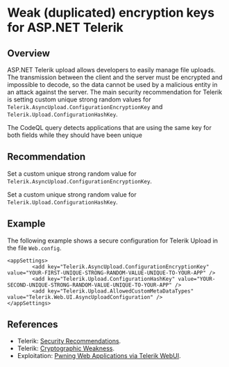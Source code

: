 			
# Weak (duplicated) encryption keys for ASP.NET Telerik

## Overview

ASP.NET Telerik upload allows developers to easily
manage file uploads. The transmission between the client and the
server must be encrypted and impossible to decode, so the data cannot
be used by a malicious entity in an attack against the server. The
main security recommendation for Telerik is setting custom unique
strong random values for `Telerik.AsyncUpload.ConfigurationEncryptionKey`
and `Telerik.Upload.ConfigurationHashKey`.

The CodeQL query detects applications that are using the same key 
for both fields while they should have been unique

## Recommendation
Set a custom unique strong random value for
`Telerik.AsyncUpload.ConfigurationEncryptionKey`.

Set a custom unique strong random value for
`Telerik.Upload.ConfigurationHashKey`.

## Example

The following example shows a secure configuration for Telerik Upload
in the file `Web.config`.
```
<appSettings>
        <add key="Telerik.AsyncUpload.ConfigurationEncryptionKey" value="YOUR-FIRST-UNIQUE-STRONG-RANDOM-VALUE-UNIQUE-TO-YOUR-APP" />
        <add key="Telerik.Upload.ConfigurationHashKey" value="YOUR-SECOND-UNIQUE-STRONG-RANDOM-VALUE-UNIQUE-TO-YOUR-APP" />
        <add key="Telerik.Upload.AllowedCustomMetaDataTypes" value="Telerik.Web.UI.AsyncUploadConfiguration" />
</appSettings>
```

## References
- Telerik: [Security Recommendations](https://docs.telerik.com/devtools/aspnet-ajax/controls/asyncupload/security).
- Telerik: [Cryptographic Weakness](https://www.telerik.com/support/kb/aspnet-ajax/details/cryptographic-weakness).
- Exploitation: [Pwning Web Applications via Telerik WebUI](https://captmeelo.com/pentest/2018/08/03/pwning-with-telerik.html).

